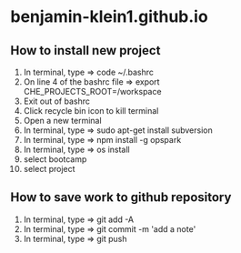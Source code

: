 # benjamin-klein1.github.io

## How to install new project
1) In terminal, type => code ~/.bashrc
2) On line 4 of the bashrc file => export CHE_PROJECTS_ROOT=/workspace
3) Exit out of bashrc
4) Click recycle bin icon to kill terminal
5) Open a new terminal
6) In terminal, type => sudo apt-get install subversion
7) In terminal, type => npm install -g opspark
8) In terminal, type => os install
9) select bootcamp
10) select project


## How to save work to github repository
1) In terminal, type => git add -A
2) In terminal, type => git commit -m 'add a note'
3) In terminal, type => git push
